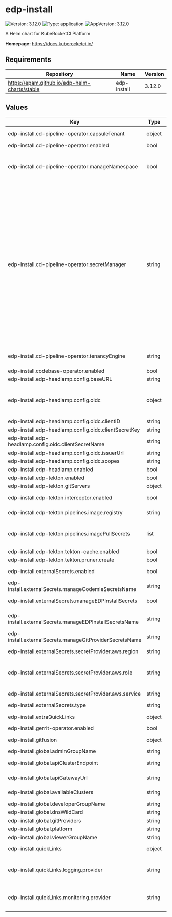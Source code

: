 # edp-install

![Version: 3.12.0](https://img.shields.io/badge/Version-3.12.0-informational?style=flat-square) ![Type: application](https://img.shields.io/badge/Type-application-informational?style=flat-square) ![AppVersion: 3.12.0](https://img.shields.io/badge/AppVersion-3.12.0-informational?style=flat-square)

A Helm chart for KubeRocketCI Platform

**Homepage:** <https://docs.kuberocketci.io/>

## Requirements

| Repository | Name | Version |
|------------|------|---------|
| https://epam.github.io/edp-helm-charts/stable | edp-install | 3.12.0 |

## Values

| Key | Type | Default | Description |
|-----|------|---------|-------------|
| edp-install.cd-pipeline-operator.capsuleTenant | object | `{"create":false}` | Required tenancyEngine: capsule. Specify Capsule Tenant specification for Environments. |
| edp-install.cd-pipeline-operator.enabled | bool | `true` |  |
| edp-install.cd-pipeline-operator.manageNamespace | bool | `true` | should the operator manage(create/delete) namespaces for stages Refer to the guide for managing namespace (https://docs.kuberocketci.io/docs/operator-guide/auth/namespace-management) |
| edp-install.cd-pipeline-operator.secretManager | string | `"own"` | Flag indicating whether the operator should manage secrets for stages. This parameter controls the provisioning of the 'regcred' secret within deployed environments, facilitating access to private container registries. Set the parameter to "none" under the following conditions:   - If 'global.dockerRegistry.type=ecr' and IRSA is enabled, or   - If 'global.dockerRegistry.type=openshift'. For private registries, choose the most appropriate method to provide credentials to deployed environments. Refer to the guide for managing container registries (https://docs.kuberocketci.io/docs/user-guide/manage-container-registries). Possible values: own/eso/none.   - own: Copies the secret once from the parent namespace, without subsequent reconciliation. If updated in the parent namespace, manual updating in all created namespaces is required.   - eso: The secret will be managed by the External Secrets Operator (requires installation and configuration in the cluster: https://docs.kuberocketci.io/docs/operator-guide/secrets-management/install-external-secrets-operator).   - none: Disables secrets management logic. |
| edp-install.cd-pipeline-operator.tenancyEngine | string | `"none"` | Defines the type of the tenant engine that can be "none", "kiosk" or "capsule"; for Stages with external cluster tenancyEngine will be ignored. Default: none |
| edp-install.codebase-operator.enabled | bool | `true` |  |
| edp-install.edp-headlamp.config.baseURL | string | `""` | base url path at which headlamp should run |
| edp-install.edp-headlamp.config.oidc | object | `{"clientID":"shared","clientSecretKey":"clientSecret","clientSecretName":"keycloak-client-headlamp-secret","enabled":false,"issuerUrl":"","scopes":""}` | For detailed instructions, refer to: https://docs.kuberocketci.io/docs/operator-guide/auth/configure-keycloak-oidc-eks, https://docs.kuberocketci.io/docs/operator-guide/auth/ui-portal-oidc |
| edp-install.edp-headlamp.config.oidc.clientID | string | `"shared"` | OIDC client ID |
| edp-install.edp-headlamp.config.oidc.clientSecretKey | string | `"clientSecret"` | OIDC client secret key |
| edp-install.edp-headlamp.config.oidc.clientSecretName | string | `"keycloak-client-headlamp-secret"` | OIDC client secret name |
| edp-install.edp-headlamp.config.oidc.issuerUrl | string | `""` | Azure Entra: https://sts.windows.net/<tenant-id>/ |
| edp-install.edp-headlamp.config.oidc.scopes | string | `""` | OIDC scopes to be used |
| edp-install.edp-headlamp.enabled | bool | `true` |  |
| edp-install.edp-tekton.enabled | bool | `true` |  |
| edp-install.edp-tekton.gitServers | object | `{}` |  |
| edp-install.edp-tekton.interceptor.enabled | bool | `true` | Deploy KubeRocketCI interceptor as a part of pipeline library when true. Default: true |
| edp-install.edp-tekton.pipelines.image.registry | string | `"docker.io"` | Registry for tekton pipelines images. Default: docker.io |
| edp-install.edp-tekton.pipelines.imagePullSecrets | list | `[]` | List of image pull secrets used by the Tekton ServiceAccount for pulling images from private registries. Example: imagePullSecrets:   - name: regcred |
| edp-install.edp-tekton.tekton-cache.enabled | bool | `true` |  |
| edp-install.edp-tekton.tekton.pruner.create | bool | `true` |  |
| edp-install.externalSecrets.enabled | bool | `false` | Configure External Secrets for KubeRocketCI platform. Deploy SecretStore. Default: false |
| edp-install.externalSecrets.manageCodemieSecretsName | string | `"/edp/codemie-secrets"` |  |
| edp-install.externalSecrets.manageEDPInstallSecrets | bool | `true` | Create necessary secrets for KubeRocketCI installation, using External Secret Operator |
| edp-install.externalSecrets.manageEDPInstallSecretsName | string | `"/edp/deploy-secrets"` | Value name in AWS ParameterStore or AWS SecretsManager. Used when manageEDPInstallSecrets is true |
| edp-install.externalSecrets.manageGitProviderSecretsName | string | `"/edp/git-provider-secrets"` |  |
| edp-install.externalSecrets.secretProvider.aws.region | string | `"eu-central-1"` | AWS Region where secrets are stored, e.g. eu-central-1 |
| edp-install.externalSecrets.secretProvider.aws.role | string | `"arn:aws:iam::012345678910:role/AWSIRSA_Shared_ExternalSecretOperatorAccess"` | IAM Role to be used for Accessing AWS either Parameter Store or Secret Manager. Format: arn:aws:iam::<AWS_ACCOUNT_ID>:role/<AWS_IAM_ROLE_NAME> |
| edp-install.externalSecrets.secretProvider.aws.service | string | `"ParameterStore"` | Use AWS as a Secret Provider. Can be ParameterStore or SecretsManager |
| edp-install.externalSecrets.type | string | `"aws"` | Defines provider type. One of `aws` or `generic`. |
| edp-install.extraQuickLinks | object | `{}` | Define extra Quick Links, more details: https://github.com/epam/edp-codebase-operator/ |
| edp-install.gerrit-operator.enabled | bool | `false` |  |
| edp-install.gitfusion | object | `{"enabled":false}` | Enable GitFusion integration for repository and branch discovery. |
| edp-install.global.adminGroupName | string | `""` |  |
| edp-install.global.apiClusterEndpoint | string | `""` | API Сluster Endpoint configuration for static kubeconfig generation |
| edp-install.global.apiGatewayUrl | string | `""` | API Gateway URL configuration for Widget Functionality |
| edp-install.global.availableClusters | string | `""` | Define the list of available remote clusters to deploy applications. Example: "cluster1, cluster2, cluster3" |
| edp-install.global.developerGroupName | string | `""` |  |
| edp-install.global.dnsWildCard | string | `"example.com"` | a cluster DNS wildcard name |
| edp-install.global.gitProviders | string | `nil` | Can be gerrit, github or gitlab. By default: github |
| edp-install.global.platform | string | `"kubernetes"` | platform type that can be "kubernetes" or "openshift" |
| edp-install.global.viewerGroupName | string | `""` |  |
| edp-install.quickLinks | object | `` | Define platform Quick Links, more details: https://github.com/epam/edp-codebase-operator/ |
| edp-install.quickLinks.logging.provider | string | `""` | Define the provider name for correct URL generation. Available providers: "opensearch", "datadog". If the provider name is not specified, the base URL will be used. |
| edp-install.quickLinks.monitoring.provider | string | `""` | Define the provider name for correct URL generation. Available providers: "grafana", "datadog". If the provider name is not specified, the base URL will be used. |

